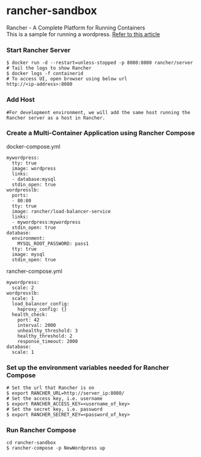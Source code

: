 # rancher-sandbox
Rancher - A Complete Platform for Running Containers<br/>
This is a sample for running a wordpress. <a href="http://docs.rancher.com/rancher/v1.2/en/quick-start-guide/">Refer to this article</a>

### Start Rancher Server
```
$ docker run -d --restart=unless-stopped -p 8080:8080 rancher/server
# Tail the logs to show Rancher
$ docker logs -f containerid
# To access UI, open browser using below url
http://<ip-address>:8080
```
### Add Host
```
#For development environment, we will add the same host running the Rancher server as a host in Rancher.

```
### Create a Multi-Container Application using Rancher Compose
docker-compose.yml
```
mywordpress:
  tty: true
  image: wordpress
  links:
  - database:mysql
  stdin_open: true
wordpresslb:
  ports:
  - 80:80
  tty: true
  image: rancher/load-balancer-service
  links:
  - mywordpress:mywordpress
  stdin_open: true
database:
  environment:
    MYSQL_ROOT_PASSWORD: pass1
  tty: true
  image: mysql
  stdin_open: true
```
rancher-compose.yml
```
mywordpress:
  scale: 2
wordpresslb:
  scale: 1
  load_balancer_config:
    haproxy_config: {}
  health_check:
    port: 42
    interval: 2000
    unhealthy_threshold: 3
    healthy_threshold: 2
    response_timeout: 2000
database:
  scale: 1
```
###  Set up the environment variables needed for Rancher Compose
```
# Set the url that Rancher is on
$ export RANCHER_URL=http://server_ip:8080/
# Set the access key, i.e. username
$ export RANCHER_ACCESS_KEY=<username_of_key>
# Set the secret key, i.e. password
$ export RANCHER_SECRET_KEY=<password_of_key>
```
### Run Rancher Compose
```
cd rancher-sandbox
$ rancher-compose -p NewWordpress up
```
